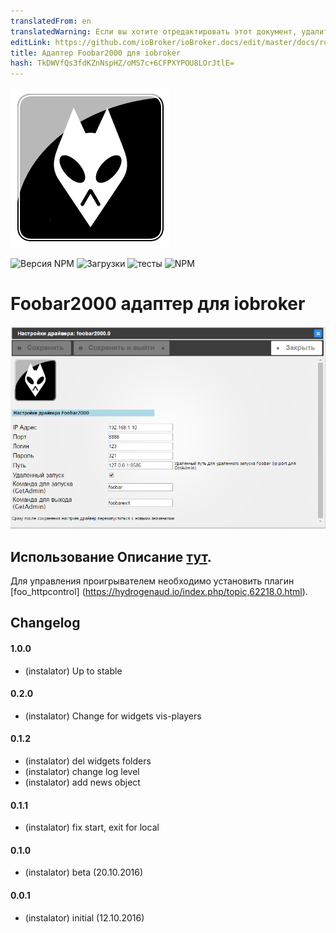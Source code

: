 ```yaml
---
translatedFrom: en
translatedWarning: Если вы хотите отредактировать этот документ, удалите поле «translationFrom», в противном случае этот документ будет снова автоматически переведен
editLink: https://github.com/ioBroker/ioBroker.docs/edit/master/docs/ru/adapterref/iobroker.foobar2000/README.md
title: Адаптер Foobar2000 для iobroker
hash: TkDWVfQs3fdKZnNspHZ/oMS7c+6CFPXYPOU8LOrJtlE=
---
```

![логотип](../../../en/adapterref/iobroker.foobar2000/admin/foobar2000.png)

![Версия NPM](https://img.shields.io/npm/v/iobroker.foobar2000.svg)
![Загрузки](https://img.shields.io/npm/dm/iobroker.foobar2000.svg)
![тесты](http://img.shields.io/travis/instalator/ioBroker.foobar2000/master.svg)
![NPM](https://nodei.co/npm/iobroker.foobar2000.png?downloads=true)

# Foobar2000 адаптер для iobroker
![Настройки администратора.](../../../en/adapterref/iobroker.foobar2000/admin/admin.png)

## Использование Описание [тут](http://blog.instalator.ru/archives/541).
Для управления проигрывателем необходимо установить плагин [foo_httpcontrol] (https://hydrogenaud.io/index.php/topic,62218.0.html).

## Changelog

#### 1.0.0
* (instalator) Up to stable

#### 0.2.0
* (instalator) Change for widgets vis-players

#### 0.1.2
* (instalator) del widgets folders
* (instalator) change log level
* (instalator) add news object

#### 0.1.1
* (instalator) fix start, exit for local

#### 0.1.0
* (instalator) beta (20.10.2016)

#### 0.0.1
* (instalator) initial (12.10.2016)